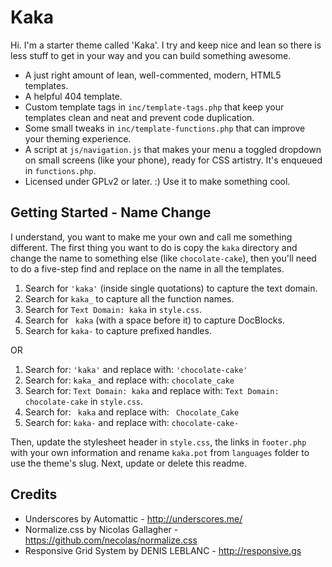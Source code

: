 Kaka
===

Hi. I'm a starter theme called 'Kaka'. I try and keep nice and lean so there is less stuff to get in your way and you can build something awesome.

* A just right amount of lean, well-commented, modern, HTML5 templates.
* A helpful 404 template.
* Custom template tags in `inc/template-tags.php` that keep your templates clean and neat and prevent code duplication.
* Some small tweaks in `inc/template-functions.php` that can improve your theming experience.
* A script at `js/navigation.js` that makes your menu a toggled dropdown on small screens (like your phone), ready for CSS artistry. It's enqueued in `functions.php`.
* Licensed under GPLv2 or later. :) Use it to make something cool.

Getting Started - Name Change
----------------------------------

I understand, you want to make me your own and call me something different. The first thing you want to do is copy the `kaka` directory and change the name to something else (like `chocolate-cake`), then you'll need to do a five-step find and replace on the name in all the templates.

1. Search for `'kaka'` (inside single quotations) to capture the text domain.
2. Search for `kaka_` to capture all the function names.
3. Search for `Text Domain: kaka` in `style.css`.
4. Search for <code>&nbsp;kaka</code> (with a space before it) to capture DocBlocks.
5. Search for `kaka-` to capture prefixed handles.

OR

1. Search for: `'kaka'` and replace with: `'chocolate-cake'`
2. Search for: `kaka_` and replace with: `chocolate_cake`
3. Search for: `Text Domain: kaka` and replace with: `Text Domain: chocolate-cake` in `style.css`.
4. Search for: <code>&nbsp;kaka</code> and replace with: <code>&nbsp;Chocolate_Cake</code>
5. Search for: `kaka-` and replace with: `chocolate-cake-`

Then, update the stylesheet header in `style.css`, the links in `footer.php` with your own information and rename `kaka.pot` from `languages` folder to use the theme's slug. Next, update or delete this readme.

Credits
----------------------------------
- Underscores by Automattic - http://underscores.me/
- Normalize.css by Nicolas Gallagher - https://github.com/necolas/normalize.css
- Responsive Grid System by DENIS LEBLANC - http://responsive.gs
